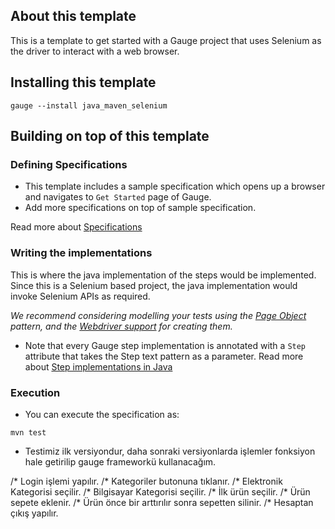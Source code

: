 ## About this template

This is a template to get started with a Gauge project that uses Selenium as the driver to interact with a web browser.

## Installing this template

    gauge --install java_maven_selenium

## Building on top of this template

### Defining Specifications

* This template includes a sample specification which opens up a browser and navigates to `Get Started` page of Gauge.
* Add more specifications on top of sample specification.

Read more about [Specifications](http://getgauge.io/documentation/user/current/specifications/README.html)

### Writing the implementations

This is where the java implementation of the steps would be implemented. Since this is a Selenium based project, the java implementation would invoke Selenium APIs as required.

_We recommend considering modelling your tests using the [Page Object](https://github.com/SeleniumHQ/selenium/wiki/PageObjects) pattern, and the [Webdriver support](https://github.com/SeleniumHQ/selenium/wiki/PageFactory) for creating them._

- Note that every Gauge step implementation is annotated with a `Step` attribute that takes the Step text pattern as a parameter.
Read more about [Step implementations in Java](http://getgauge.io/documentation/user/current/test_code/java/java.html)

### Execution

* You can execute the specification as:

```
mvn test
```
* Testimiz ilk versiyondur, daha sonraki versiyonlarda işlemler fonksiyon hale getirilip gauge frameworkü kullanacağım.

/* Login işlemi yapılır.
/* Kategoriler butonuna tıklanır.
/* Elektronik Kategorisi seçilir.
/* Bilgisayar Kategorisi seçilir.
/* İlk ürün seçilir.
/* Ürün sepete eklenir.
/* Ürün önce bir arttırılır sonra sepetten silinir.
/* Hesaptan çıkış yapılır.
